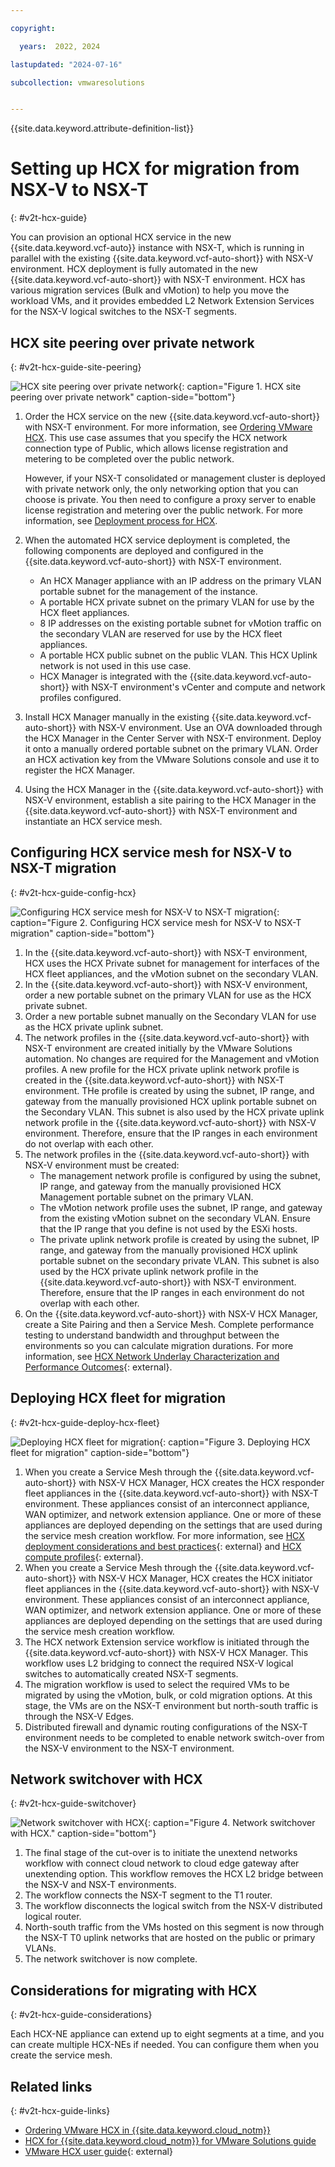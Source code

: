 ```yaml
---

copyright:

  years:  2022, 2024

lastupdated: "2024-07-16"

subcollection: vmwaresolutions


---
```


{{site.data.keyword.attribute-definition-list}}

# Setting up HCX for migration from NSX-V to NSX-T
{: #v2t-hcx-guide}

You can provision an optional HCX service in the new {{site.data.keyword.vcf-auto}} instance with NSX-T, which is running in parallel with the existing {{site.data.keyword.vcf-auto-short}} with NSX-V environment. HCX deployment is fully automated in the new {{site.data.keyword.vcf-auto-short}} with NSX-T environment. HCX has various migration services (Bulk and vMotion) to help you move the workload VMs, and it provides embedded L2 Network Extension Services for the NSX-V logical switches to the NSX-T segments.

## HCX site peering over private network
{: #v2t-hcx-guide-site-peering}

![HCX site peering over private network](../../images/v2t-hcx-site-peering.svg "HCX site peering happens over a private network"){: caption="Figure 1. HCX site peering over private network" caption-side="bottom"}

1. Order the HCX service on the new {{site.data.keyword.vcf-auto-short}} with NSX-T environment. For more information, see [Ordering VMware HCX](/docs/vmwaresolutions?topic=vmwaresolutions-hcx_ordering). This use case assumes that you specify the HCX network connection type of Public, which allows license registration and metering to be completed over the public network.

   However, if your NSX-T consolidated or management cluster is deployed with private network only, the only networking option that you can choose is private. You then need to configure a proxy server to enable license registration and metering over the public network. For more information, see [Deployment process for HCX](/docs/vmwaresolutions?topic=vmwaresolutions-hcx_ordering#hcx_ordering-deploy).
2. When the automated HCX service deployment is completed, the following components are deployed and configured in the {{site.data.keyword.vcf-auto-short}} with NSX-T environment.
   * An HCX Manager appliance with an IP address on the primary VLAN portable subnet for the management of the instance.
   * A portable HCX private subnet on the primary VLAN for use by the HCX fleet appliances.
   * 8 IP addresses on the existing portable subnet for vMotion traffic on the secondary VLAN are reserved for use by the HCX fleet appliances.
   * A portable HCX public subnet on the public VLAN. This HCX Uplink network is not used in this use case.
   * HCX Manager is integrated with the {{site.data.keyword.vcf-auto-short}} with NSX-T environment's vCenter and compute and network profiles configured.
3. Install HCX Manager manually in the existing {{site.data.keyword.vcf-auto-short}} with NSX-V environment. Use an OVA downloaded through the HCX Manager in the Center Server with NSX-T environment. Deploy it onto a manually ordered portable subnet on the primary VLAN. Order an HCX activation key from the VMware Solutions console and use it to register the HCX Manager.
4. Using the HCX Manager in the {{site.data.keyword.vcf-auto-short}} with NSX-V environment, establish a site pairing to the HCX Manager in the {{site.data.keyword.vcf-auto-short}} with NSX-T environment and instantiate an HCX service mesh.

## Configuring HCX service mesh for NSX-V to NSX-T migration
{: #v2t-hcx-guide-config-hcx}

![Configuring HCX service mesh for NSX-V to NSX-T migration](../../images/v2t-hcx-service-mesh-net.svg "Configuring HCX service mesh for NSX-V to NSX-T migration uses optimal connectivity for network bandwidth point of view though the secondary VLAN."){: caption="Figure 2. Configuring HCX service mesh for NSX-V to NSX-T migration" caption-side="bottom"}

1. In the {{site.data.keyword.vcf-auto-short}} with NSX-T environment, HCX uses the HCX Private subnet for management for interfaces of the HCX fleet appliances, and the vMotion subnet on the secondary VLAN.
2. In the {{site.data.keyword.vcf-auto-short}} with NSX-V environment, order a new portable subnet on the primary VLAN for use as the HCX private subnet.
3. Order a new portable subnet manually on the Secondary VLAN for use as the HCX private uplink subnet.
4. The network profiles in the {{site.data.keyword.vcf-auto-short}} with NSX-T environment are created initially by the VMware Solutions automation. No changes are required for the Management and vMotion profiles. A new profile for the HCX private uplink network profile is created in the {{site.data.keyword.vcf-auto-short}} with NSX-T environment. THe profile is created by using the subnet, IP range, and gateway from the manually provisioned HCX uplink portable subnet on the Secondary VLAN. This subnet is also used by the HCX private uplink network profile in the {{site.data.keyword.vcf-auto-short}} with NSX-V environment. Therefore, ensure that the IP ranges in each environment do not overlap with each other.
5. The network profiles in the {{site.data.keyword.vcf-auto-short}} with NSX-V environment must be created:
   * The management network profile is configured by using the subnet, IP range, and gateway from the manually provisioned HCX Management portable subnet on the primary VLAN.
   * The vMotion network profile uses the subnet, IP range, and gateway from the existing vMotion subnet on the secondary VLAN. Ensure that the IP range that you define is not used by the ESXi hosts.
   * The private uplink network profile is created by using the subnet, IP range, and gateway from the manually provisioned HCX uplink portable subnet on the secondary private VLAN. This subnet is also used by the HCX private uplink network profile in the {{site.data.keyword.vcf-auto-short}} with NSX-T environment. Therefore, ensure that the IP ranges in each environment do not overlap with each other.
6. On the {{site.data.keyword.vcf-auto-short}} with NSX-V HCX Manager, create a Site Pairing and then a Service Mesh. Complete performance testing to understand bandwidth and throughput between the environments so you can calculate migration durations. For more information, see [HCX Network Underlay Characterization and Performance Outcomes](https://community.broadcom.com/viewdocument/hcx-network-underlay-characterizati?CommunityKey=ab5e7256-62d1-4688-875f-f2fe64d0aa85&tab=librarydocuments){: external}.

## Deploying HCX fleet for migration
{: #v2t-hcx-guide-deploy-hcx-fleet}

![Deploying HCX fleet for migration](../../images/v2t-hcx-hcx-fleet.svg "Deploying HCX fleet for migration. You can deploy multiple appliances to scale the migration solution."){: caption="Figure 3. Deploying HCX fleet for migration" caption-side="bottom"}

1. When you create a Service Mesh through the {{site.data.keyword.vcf-auto-short}} with NSX-V HCX Manager, HCX creates the HCX responder fleet appliances in the {{site.data.keyword.vcf-auto-short}} with NSX-T environment. These appliances consist of an interconnect appliance, WAN optimizer, and network extension appliance. One or more of these appliances are deployed depending on the settings that are used during the service mesh creation workflow. For more information, see [HCX deployment considerations and best practices](https://hcx.design/wp-content/uploads/2019/07/hcx_dbp_wp.pdf){: external} and [HCX compute profiles](https://hcx.design/wp-content/uploads/2020/02/hcx-compute-profiles.pdf){: external}.
2. When you create a Service Mesh through the {{site.data.keyword.vcf-auto-short}} with NSX-V HCX Manager, HCX creates the HCX initiator fleet appliances in the {{site.data.keyword.vcf-auto-short}} with NSX-V environment. These appliances consist of an interconnect appliance, WAN optimizer, and network extension appliance. One or more of these appliances are deployed depending on the settings that are used during the service mesh creation workflow.
3. The HCX network Extension service workflow is initiated through the {{site.data.keyword.vcf-auto-short}} with NSX-V HCX Manager. This workflow uses L2 bridging to connect the required NSX-V logical switches to automatically created NSX-T segments.
4. The migration workflow is used to select the required VMs to be migrated by using the vMotion, bulk, or cold migration options. At this stage, the VMs are on the NSX-T environment but north-south traffic is through the NSX-V Edges.
5. Distributed firewall and dynamic routing configurations of the NSX-T environment needs to be completed to enable network switch-over from the NSX-V environment to the NSX-T environment.

## Network switchover with HCX
{: #v2t-hcx-guide-switchover}

![Network switchover with HCX](../../images/v2t-hcx-network.svg "Network switchover with HCX."){: caption="Figure 4. Network switchover with HCX." caption-side="bottom"}

1. The final stage of the cut-over is to initiate the unextend networks workflow with connect cloud network to cloud edge gateway after unextending option. This workflow removes the HCX L2 bridge between the NSX-V and NSX-T environments.
2. The workflow connects the NSX-T segment to the T1 router.
3. The workflow disconnects the logical switch from the NSX-V distributed logical router.
4. North-south traffic from the VMs hosted on this segment is now through the NSX-T T0 uplink networks that are hosted on the public or primary VLANs.
5. The network switchover is now complete.

## Considerations for migrating with HCX
{: #v2t-hcx-guide-considerations}

Each HCX-NE appliance can extend up to eight segments at a time, and you can create multiple HCX-NEs if needed. You can configure them when you create the service mesh.

## Related links
{: #v2t-hcx-guide-links}

* [Ordering VMware HCX in {{site.data.keyword.cloud_notm}}](/docs/vmwaresolutions?topic=vmwaresolutions-hcx_ordering)
* [HCX for {{site.data.keyword.cloud_notm}} for VMware Solutions guide](/docs/vmwaresolutions?topic=vmwaresolutions-hcxclient-planning-prep-install)
* [VMware HCX user guide](https://docs.vmware.com/en/VMware-HCX/4.3/VMware%20HCX%20Documentation%204.3.zip){: external}
